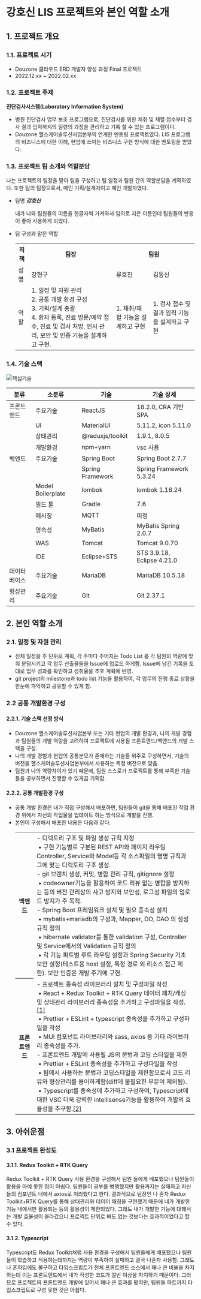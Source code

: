 # 강호신 LIS 프로젝트와 본인 역할 소개

## 1. 프로젝트 개요

### 1.1. 프로젝트 시기

- Douzone 클라우드 ERD 개발자 양성 과정 Final 프로젝트
- 2022.12.xx ~ 2022.02.xx

### 1.2. 프로젝트 주제

**진단검사시스템(Laboratory Information System)**

  - 병원 진단검사 업무 보조 프로그램으로, 진단검사를 위한 채취 및 채혈 접수부터 검사 결과 입력까지의 일련의 과정을 관리하고 기록 할 수 있는 프로그램이다.
  - Douzone 헬스케어솔루션사업본부의 연계한 멘토링 프로젝트였다. LIS 프로그램의 비즈니스에 대한 이해, 현업에 쓰이는 비즈니스 구현 방식에 대한 멘토링을 받았다.
  
### 1.3. 프로젝트 팀 소개와 역할분담

나는 프로젝트의 팀장을 맡아 팀을 구성하고 팀 일정과 팀원 간의 역할분담을 계획하였다. 또한 팀의 팀장으로서, 메인 기획/설계자이고 메인 개발자였다.

- 팀명 **_강호신_**

  내가 나와 팀원들의 이름을 한글자씩 가져와서 임의로 지은 이름인데 팀원들의 반응이 좋아 사용하게 되었다. 

- 팀 구성과 맡은 역할
  
  <table>
    <tr>
      <th>직책</th>
      <th>팀장</th>
      <th colspan="2">팀원</th>
    </tr>
    <tr>
      <td>성명</td>
      <td>강현구</td>
      <td>류호진</td>
      <td>김동신</td>
    </tr>
    <tr>
      <td>역할</td>
      <td> 
        1. 일정 및 자원 관리 <br>
        2. 공통 개발 환경 구성 <br>
        3. 기획/설계 총괄 <br>
        4. 환자 등록, 진료 방문/예약 접수, 진료 및 검사 처방, 인사 관리, 보안 및 인증 기능을 설계하고 구현.
      </td>
      <td>
        1. 채취/채혈 기능을 설계하고 구현
      </td>
      <td>
        1. 검사 접수 및 결과 입력 기능을 설계하고 구현
      </td>
    </tr>
  </table>
  
### 1.4. 기술 스택
  
![핵심기술](https://user-images.githubusercontent.com/18836863/210029513-ba13f53a-9a6b-40c6-bc6f-62776ad841d6.jpg)

| 분류 | 소분류 | 기술 | 기술 상세 |
| -- | -- | -- | -- |
| 프론트엔드 | 주요기술 | ReactJS | 18.2.0, CRA 기반 SPA |
| | UI | MaterialUI |  5.11.2, icon 5.11.0 |
| | 상태관리 | @reduxjs/toolkit | 1.9.1, 8.0.5 |
| | 개발환경 | npm+yarn | vsc 사용 |
| 백엔드 | 주요기술 | Spring Boot | Spring Boot 2.7.7 |
| |     | Spring Framework | Spring Framework 5.3.24 |
| | Model Boilerplate | lombok | lombok 1.18.24 |
| | 빌드 툴 | Gradle | 7.6 |
| | 메시징 | MQTT | 미정 |
| | 영속성 | MyBatis | MyBatis Spring 2.0.7 |
| | WAS | Tomcat | Tomcat 9.0.70 | 
| | IDE | Eclipse+STS | STS 3.9.18, Eclipse 4.21.0 | 
데이터베이스 | 주요기술 | MariaDB | MariaDB 10.5.18
형상관리 | 주요기술 | Git | Git 2.37.1

## 2. 본인 역할 소개

### 2.1. 일정 및 자원 관리

- 전체 일정을 주 단위로 계획, 각 주마다 주어지는 Todo List 를 각 팀원의 역량에 맞춰 분담시키고 각 업무 산출물들을 Issue에 업로드 하게함. Issue에 남긴 기록을 토대로 업무 성과를 확인하고 성취율을 추후 계획에 반영.
- git project의 milestone과 todo list 기능을 활용하여, 각 업무의 진행 종료 상황을 한눈에 파악하고 공유할 수 있게 함.

### 2.2 공통 개발환경 구성

#### 2.2.1. 기술 스택 선정 방식 

- Douzone 헬스케어솔루션사업본부 또는 기타 현업의 개발 환경과, 나의 개발 경험과 팀원들의 개발 역량을 고려하여 프로젝트에 사용될 프론트엔드/백앤드의 개발 스택을 구성.
- 나의 개발 경험과 현업의 공통분모가 존재하는 기술들 위주로 구성하면서, 기술의 버전을 헬스케어솔루션사업본부에서 사용하는 특정 버전으로 맞춤.
- 팀원과 나의 역량차이가 있기 때문에, 팀원 스스로가 프로젝트를 통해 부족한 기술들을 공부하면서 진행할 수 있게끔 기획함.

#### 2.2.2. 공통 개발환경 구성

- 공통 개발 환경은 내가 직접 구성해서 배포하면, 팀원들이 git을 통해 배포된 작업 환경 위에서 자신의 작업물을 업데이트 하는 방식으로 개발을 진행.
- 본인이 구성해서 배포한 내용은 다음과 같다.
  <table> 
    <tr>
      <th>백엔드</th>
      <td>
  - 디렉토리 구조 및 파일 생성 규칙 지정<br>
  &nbsp;• 구현 기능별로 구분된 REST API와 페이지 라우팅 Controller, Service와 Model등 각 소스파일의 명명 규칙과 그에 맞는 디렉토리 구조 생성.<br>
  - git 브렌치 생성, 커밋, 병합 관리 규칙, gitignore 설정<br>
  &nbsp;• codeowner기능을 활용하여 코드 리뷰 없는 병합을 방지하는 등의 버전 관리상의 사고 방지와 보안성, 로그성 파일의 업로드 방지가 주 목적.<br>
  - Spring Boot 프레임워크 설치 및 필요 종속성 설치 <br>
  &nbsp;• mybatis+mariadb의 구성과, Mapper, DO, DAO 의 생성 규칙 정의 <br>
  &nbsp;• hibernate validator를 통한 validation 구성, Controller및 Service에서의 Validation 규칙 정의<br>
  &nbsp;• 각 기능 파트별 루트 라우팅 설정과 Spring Security 기초 보안 설정(테스트용 host 설정, 특정 경로 외 리소스 접근 제한). 보안 인증은 개발 주기에 구현.<br>
      </td>
    </tr>
    <tr>
      <th>프론트엔드</th>
      <td>
        - 프로젝트 종속성 라이브러리 설치 및 구성파일 작성<br>
        &nbsp;• React + Redux Toolkit + RTK Query 데이터 패치/캐싱 및 상태관리 라이브러리 종속성을 추가하고 구성파일을 작성.<a href="#311-Redux-Toolkit--RTK-Query">[1]</a><br>
        &nbsp;• Prettier + ESLint + typescript 종속성을 추가하고 구성파일을 작성<br>
        &nbsp;• MUI 컴포넌트 라이브러리와 sass, axios 등 기타 라이브러리 종속성을 추가.<br>
        - 프론트엔드 개발에 사용될 JS의 문법과 코딩 스타일을 제한<br>
        &nbsp;• Prettier + ESLint 종속성을 추가하고 구성파일을 작성<br>
        &nbsp;• 팀에서 사용하는 문법과 코딩스타일을 제한함으로서 코드 리뷰와 형상관리를 용이하게함(diff에 불필요한 부분이 제외됨).<br>
        &nbsp;• Typescript를 종속성에 추가하고 구성하여, Typescript에 대한 VSC 더욱 강력한 intellisense기능을 활용하여 개발의 효율성을 추구함.<a href="#312-Typescript">[2]</a><br>
      </td>
    </tr>
  </table>


## 3. 아쉬운점
### 3.1 프로젝트 완성도
#### 3.1.1. Redux Toolkit + RTK Query
Redux Toolkit + RTK Query 사용 환경을 구성해서 팀원 들에게 배포했으나 팀원들이 활용을 아예 못한 점이 아쉽다. 팀원들이 공부를 병행했지만 활용까지는 실패하고 자신들의 컴포넌트 내에서 axios로 처리했다고 한다. 결과적으로 팀장인 나 혼자 Redux Toolkit+RTK Query를 통해 상태관리와 데이터 패칭을 구현했기 때문에 내가 개발한 기능 내에서만 활용되는 등의 활용성이 제한되었다. 그래도 내가 개발한 기능에 대해서는 개발 효율성이 올라갔으니 프로젝트 단위로 봐도 없는 것보다는 효과적이었다고 할 수 있다. 
#### 3.1.2. Typescript
Typescript도 Redux Toolkit처럼 사용 환경을 구성해서 팀원들에게 배포했으나 팀원들이 학습하고 적용하는데까지는 역량이 부족하여 실패하고 결국 나혼자 사용함. 그래도 나 혼자임에도 불구하고 타입스크립트가 전체 프론트엔드 소스에서 꽤나 큰 비율을 차지하는데 이는 프론트엔드에서 내가 작성한 코드가 절반 이상을 차지하기 때문이다. 그러므로 프로젝트의 프론트엔드 개발에 있어서 꽤나 큰 효과를 봤지만, 팀원들 파트까지 타입스크립트로 구성 못한 것은 아쉽다.



